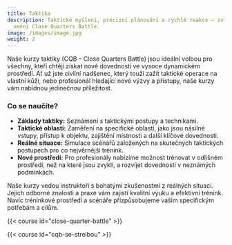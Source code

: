 ```yaml
---
title: Taktika
description: Taktické myšlení, precizní plánování a rychlé reakce – zvládněte
  umění Close Quarters Battle.
image: /images/image.jpg
weight: 2
---
```


Naše kurzy taktiky (CQB – Close Quarters Battle) jsou ideální volbou pro všechny, kteří chtějí získat nové dovednosti ve vysoce dynamickém prostředí. Ať už jste civilní nadšenec, který touží zažít taktické operace na vlastní kůži, nebo profesionál hledající nové výzvy a přístupy, naše kurzy vám nabídnou jedinečnou příležitost.

### Co se naučíte?

- **Základy taktiky:** Seznámení s taktickými postupy a technikami.
- **Taktické oblasti:** Zaměření na specifické oblasti, jako jsou násilné vstupy, přístup k objektu, zajištění místnosti a další klíčové dovednosti.
- **Reálné situace:** Simulace scénářů založených na skutečných taktických postupech pro co nejvěrnější trénink.
- **Nové prostředí:** Pro profesionály nabízíme možnost trénovat v odlišném prostředí, než na které jsou zvyklí, a rozvíjet dovednosti v neznámých podmínkách.

Naše kurzy vedou instruktoři s bohatými zkušenostmi z reálných situací. Jejich odborné znalosti a praxe vám zajistí kvalitní výuku a efektivní trénink. Navíc tréninkové prostředí a scénáře přizpůsobujeme vašim specifickým potřebám a cílům.

{{< course id="close-quarter-battle" >}}

{{< course id="cqb-se-strelbou" >}}
